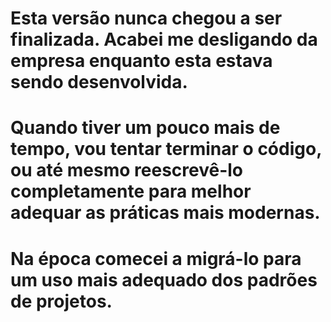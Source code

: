 # Esta versão nunca chegou a ser finalizada. Acabei me desligando da empresa enquanto esta estava sendo desenvolvida.

# Quando tiver um pouco mais de tempo, vou tentar terminar o código, ou até mesmo reescrevê-lo completamente para melhor adequar as práticas mais modernas.

# Na época comecei a migrá-lo para um uso mais adequado dos padrões de projetos.
